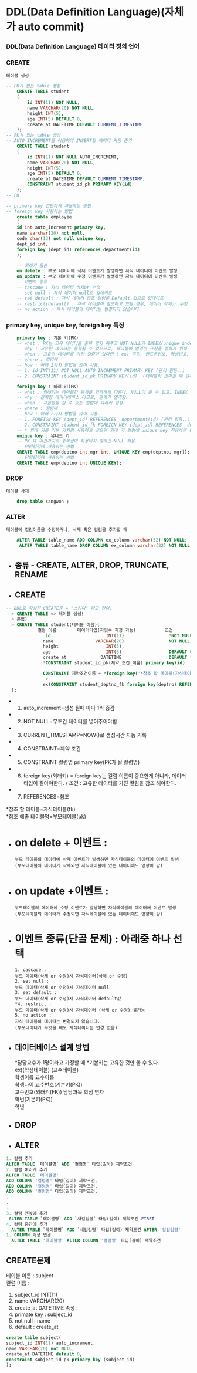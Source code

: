 # DDL(Data Definition Language)(자체가 auto commit)

### DDL(Data Definition Language) 데이터 정의 언어

### CREATE

    테이블 생성

```sql
-- PK가 없는 table 생성
    CREATE TABLE student
    (
        id INT(11) NOT NULL,
        name VARCHAR(20) NOT NULL,
        height INT(5),
        age INT(5) DEFAULT 0,
        create_at DATETIME DEFAULT CURRENT_TIMESTAMP
    );
-- PK가 있는 table 생성
-- AUTO_INCREMENT을 이용하여 INSERT할 때마다 자동 증가
    CREATE TABLE student
    (
        id INT(11) NOT NULL AUTO_INCREMENT,
        name VARCHAR(20) NOT NULL,
        height INT(5),
        age INT(5) DEFAULT 0,
        create_at DATETIME DEFAULT CURRENT_TIMESTAMP,
        CONSTRAINT student_id_pk PRIMARY KEY(id)
    );
-- PK
```

```sql
-- primary key 간단하게 사용하는 방법
-- foreign key 사용하는 방법
    create table employee
    (
  	id int auto_increment primary key,
	name varchar(20) not null,
	code char(13) not null unique key,
	dept_id int,
	foreign key (dept_id) references department(id)
    );
```

```sql
    -- 외래키 옵션
    on delete : 부모 데이터에 삭제 이벤트가 발생하면 자식 데이터에 이벤트 발생
    on update : 부모 데이터에 수정 이벤트가 발생하면 자식 데이터에 이벤트 발생
    -- 이벤트 종류
    -- cascade : 자식 데이터 삭제or 수정
    -- set null : 자식 데이터 null로 업데이트
    -- set default : 자식 데이터 참조 컬럼을 Default 값으로 업데이트
    -- restrict(default) : 자식 테이블이 참조하고 있을 경우, 데이터 삭제or 수정 불가
    -- no action : 자식 테이블의 데이터는 변경되지 않습니다.
```

### primary key, unique key, foreign key 특징

```sql
    primary key : 기본 키(PK)
    -- what : PK는 고유 데이터를 중복 방지 해주고 NOT NULL과 INDEX(unique index) 속성도 가지고 있다.
    -- why : 고유한 데이터는 중복될 수 없으므로, 테이블에 엄격한 규정을 정하기 위해.
    -- when : 고유한 데이터를 가진 컬럼이 있다면 ( ex) 주민, 핸드폰번호, 학생번호, 사원번호 등등...)
    -- where : 컬럼에
    -- how : 아래 2가지 방법을 많이 사용.
    -- 1. id INT(11) NOT NULL AUTO_INCREMENT PRIMARY KEY (관리 힘듬..)
    -- 2. CONSTRAINT student_id_pk PRIMARY KEY(id)  (테이블이 많아질 때 관리할 수 있음)

    foreign key : 외래 키(FK)
    -- what : 외래키는 테이블간 관계를 엄격하게 다룬다. NULL이 올 수 있고, INDEX 기능은 없다.
    -- why : 관계형 데이터베이스 이므로, 관계가 엄격함.
    -- when : 교집합을 할 수 있는 컬럼에 외래키 설정.
    -- where : 컬럼에
    -- how : 아래 2가지 방법을 많이 사용.
    -- 1. FOREIGN KEY (dept_id) REFERENCES  department(id) (관리 힘듬..)
    -- 2. CONSTRAINT student_id_fk FOREIGN KEY (dept_id) REFERENCES  department(id) (테이블이 많아질 때 관리할 수 있음)
    -- * 외래 키를 기본 키처럼 사용하고 싶으면 외래 키 컬럼에 unique key 적용하면 된다.
    unique key : 유니크 키
    -- PK 와 마찬가지로 중복성이 허용되지 않지만 NULL 허용.
    -- 여러컬럼에 사용하는 방법
    CREATE TABLE emp(deptno int,mgr int, UNIQUE KEY emp(deptno, mgr));
    -- 단일컬럼에 사용하는 방법
    CREATE TABLE emp(deptno int UNIQUE KEY);
```

### DROP

    테이블 삭제

```sql
    drop table sangwon ;
```

### ALTER

    테이블에 컬럼이름을 수정하거나, 삭제 혹은 컬럼을 추가할 때

```sql
    ALTER TABLE table_name ADD COLUMN ex_column varchar(32) NOT NULL; -- 컬럼 추가
     ALTER TABLE table_name DROP COLUMN ex_column varchar(32) NOT NULL; --컬럼 삭제
```

- ## 종류 - CREATE, ALTER, DROP, TRUNCATE, RENAME

- ## CREATE

```sql
-- DDL로 작성된 CREATE문 = "스키마" 라고 한다.
  > CREATE TABLE => 테이블 생성!
  > 문법)
  > CREATE TABLE student(테이블 이름)(
            컬럼 이름        데이터타입(자릿수 지정 가능)           조건
               id                     INT(11)                 *NOT NULL *auto_increment,
              name                VARCHAR(20)                 NOT NULL,
              height                  INT(5),
              age                     INT(5)                  DEFAULT 0,
              create_at             DATETIME                  DEFAULT *CURRENT_TIMESTAMP,
              *CONSTRAINT student_id_pk(제약_조건_이름) primary key(id)

              CONSTRAINT 제약조건이름 + *foreign key('*참조 할 테이블(자식테이블)에서 관계를 맺을 컬럼명') *REFERENCES '*참조 해줄 테이블(부모테이블)명'('참조 해줄 테이블에서 관계를 맺을 컬럼명') + on delete || on update + 이벤트 종류
              ->
              ex)CONSTRAINT student_deptno_fk foreign key(deptno) REFERENCES dept(deptno) on delete cascade;
  );
```

- 1. auto_increment=생성 될때 마다 1씩 증감
- 2. NOT NULL=무조건 데이터를 넣어주어야함
- 3. CURRENT_TIMESTAMP=NOW()로 생성시간 자동 기록
- 4. CONSTRAINT=제약 조건
- 5. CONSTRAINT 컬럼명 primary key(PK가 될 컬럼명)
- 6. foreign key(외래키) = foreign key는 컬럼 이름이 중요한게 아니라, 데이터 타입이 같아야한다. / 조건 : 고유한 데이터를 가진 컬럼을 참조 해야한다.
- 7. REFERENCES=참조

*참조 할 테이블=자식테이블(fk)  
*참조 해줄 테이블명=부모테이블(pk)

- # on delete + 이벤트 :

      부모 테이블의 데이터에 삭제 이벤트가 발생하면 자식테이블의 데이터에 이벤트 발생
      (부모테이블의 데이터가 삭제되면 자식테이블에 있는 데이터에도 영향이 감)

- # on update +이벤트 :

      부모테이블의 데이터에 수정 이벤트가 발생하면 자식테이블의 데이터에 이벤트 발생
      (부모테이블의 데이터가 수정되면 자식테이블에 있는 데이터에도 영향이 감)

- # 이벤트 종류(단골 문제) : 아래중 하나 선택

      1. cascade :
      부모 데이터(삭제 or 수정)시 자식데이터(삭제 or 수정)
      2. set null :
      부모 데이터(삭제 or 수정)시 자식데이터 null
      3. set default :
      부모 데이터(삭제 or 수정)시 자식데이터 default값
      *4. restrict :
      부모 데이터(삭제 or 수정)시 자식데이터 (삭제 or 수정) 불가능
      5. no action :
      자식 테이블의 데이터는 변경되지 않습니다.
      (부모데이터가 무엇을 해도 자식데이터는 변경 없음)

- ## 데이터베이스 설계 방법

  *담당교수가 1명이라고 가정할 때
  *기본키는 고유한 것만 올 수 있다.  
  ex)(학생테이블) (교수테이블)  
   학생이름 교수이름  
   학생나이 교수번호(기본키(PK))  
   교수번호(외래키(FK)) 담당과목
  학점 연차  
   학번(기본키(PK))  
   학년

- ## DROP

- ## ALTER

```sql
1. 컬럼 추가
ALTER TABLE `테이블명` ADD `컬럼명` 타입(길이) 제약조건
2. 컬럼 여러개 추가
ALTER TABLE '테이블명'
ADD COLUMN '컬럼명' 타입(길이) 제약조건,
ADD COLUMN '컬럼명' 타입(길이) 제약조건,
ADD COLUMN '컬럼명' 타입(길이) 제약조건,
.
.
.
3. 컬럼 맨앞에 추가
 ALTER TABLE `테이블명` ADD `새컬럼명` 타입(길이) 제약조건 FIRST
4. 컬럼 중간에 추가
  ALTER TABLE `테이블명` ADD `새컬럼명` 타입(길이) 제약조건 AFTER '앞컬럼명'
1. COLUMN 속성 변경
  ALTER TABLE '테이블명' ALTER COLUMN '컬럼명' 타입(길이) 제약조건
```

## CREATE문제

테이블 이름 : subject  
컬럼 이름 :

1. subject_id INT(11)
2. name VARCHAR(20)
3. create_at DATETIME
   속성 :
4. primate key : subject_id
5. not null : name
6. default : create_at

```sql
create table subject(
subject_id INT(11) auto_increment,
name VARCHAR(20) not NULL,
create_at DATETIME default 0,
constraint subject_id_pk primary key (subject_id)
);
```
